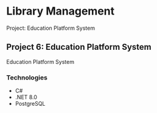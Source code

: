 # Library Management

Project: Education Platform System

## Project 6: Education Platform System

Education Platform System

### Technologies

* C#
* .NET 8.0
* PostgreSQL
